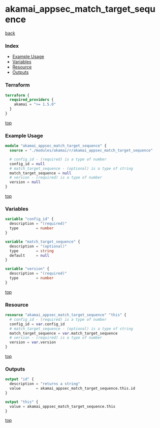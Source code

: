 # akamai_appsec_match_target_sequence

[back](../akamai.md)

### Index

- [Example Usage](#example-usage)
- [Variables](#variables)
- [Resource](#resource)
- [Outputs](#outputs)

### Terraform

```terraform
terraform {
  required_providers {
    akamai = ">= 1.5.0"
  }
}
```

[top](#index)

### Example Usage

```terraform
module "akamai_appsec_match_target_sequence" {
  source = "./modules/akamai/r/akamai_appsec_match_target_sequence"

  # config_id - (required) is a type of number
  config_id = null
  # match_target_sequence - (optional) is a type of string
  match_target_sequence = null
  # version - (required) is a type of number
  version = null
}
```

[top](#index)

### Variables

```terraform
variable "config_id" {
  description = "(required)"
  type        = number
}

variable "match_target_sequence" {
  description = "(optional)"
  type        = string
  default     = null
}

variable "version" {
  description = "(required)"
  type        = number
}
```

[top](#index)

### Resource

```terraform
resource "akamai_appsec_match_target_sequence" "this" {
  # config_id - (required) is a type of number
  config_id = var.config_id
  # match_target_sequence - (optional) is a type of string
  match_target_sequence = var.match_target_sequence
  # version - (required) is a type of number
  version = var.version
}
```

[top](#index)

### Outputs

```terraform
output "id" {
  description = "returns a string"
  value       = akamai_appsec_match_target_sequence.this.id
}

output "this" {
  value = akamai_appsec_match_target_sequence.this
}
```

[top](#index)
